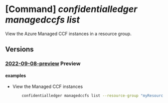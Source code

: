 # [Command] _confidentialledger managedccfs list_

View the Azure Managed CCF instances in a resource group.

## Versions

### [2022-09-08-preview](/Resources/mgmt-plane/L3N1YnNjcmlwdGlvbnMve30vcHJvdmlkZXJzL21pY3Jvc29mdC5jb25maWRlbnRpYWxsZWRnZXIvbWFuYWdlZGNjZnMv/2022-09-08-preview.xml) **Preview**

<!-- mgmt-plane /subscriptions/{}/providers/microsoft.confidentialledger/managedccfs/ 2022-09-08-preview -->
<!-- mgmt-plane /subscriptions/{}/resourcegroups/{}/providers/microsoft.confidentialledger/managedccfs 2022-09-08-preview -->

#### examples

- View the Managed CCF instances
    ```bash
        confidentialledger managedccfs list --resource-group "myResourceGroup"
    ```
